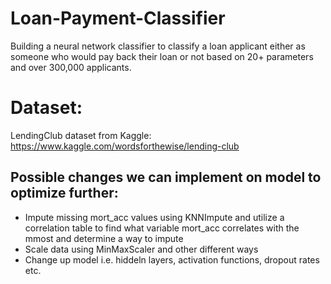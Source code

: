 # Loan-Payment-Classifier
Building a neural network classifier to classify a loan applicant either as someone who would pay back their loan or not based on 20+ parameters and over 300,000 applicants.

# Dataset:
LendingClub dataset from Kaggle: https://www.kaggle.com/wordsforthewise/lending-club 

## Possible changes we can implement on model to optimize further:
- Impute missing mort_acc values using KNNImpute and utilize a correlation table to find what variable mort_acc correlates with the mmost and determine a way to impute
- Scale data using MinMaxScaler and other different ways
- Change up model i.e. hiddeln layers, activation functions, dropout rates etc.
